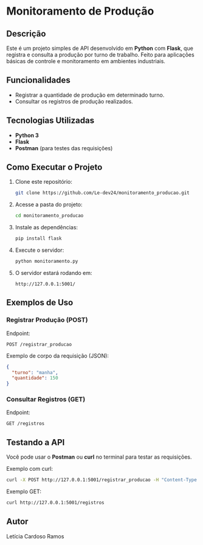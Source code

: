 # Monitoramento de Produção

## Descrição

Este é um projeto simples de API desenvolvido em **Python** com **Flask**, que registra e consulta a produção por turno de trabalho. Feito para aplicações básicas de controle e monitoramento em ambientes industriais.

## Funcionalidades

- Registrar a quantidade de produção em determinado turno.
- Consultar os registros de produção realizados.

## Tecnologias Utilizadas

- **Python 3**
- **Flask**
- **Postman** (para testes das requisições)

## Como Executar o Projeto

1. Clone este repositório:

   ```bash
   git clone https://github.com/Le-dev24/monitoramento_producao.git
   ```

2. Acesse a pasta do projeto:

   ```bash
   cd monitoramento_producao
   ```

3. Instale as dependências:

   ```bash
   pip install flask
   ```

4. Execute o servidor:

   ```bash
   python monitoramento.py
   ```

5. O servidor estará rodando em:

   ```
   http://127.0.0.1:5001/
   ```

## Exemplos de Uso

### Registrar Produção (POST)

Endpoint:

```
POST /registrar_producao
```

Exemplo de corpo da requisição (JSON):

```json
{
  "turno": "manha",
  "quantidade": 150
}
```

### Consultar Registros (GET)

Endpoint:

```
GET /registros
```

## Testando a API

Você pode usar o **Postman** ou **curl** no terminal para testar as requisições.

Exemplo com curl:

```bash
curl -X POST http://127.0.0.1:5001/registrar_producao -H "Content-Type: application/json" -d "{\"turno\": \"manha\", \"quantidade\": 150}"
```

Exemplo GET:

```bash
curl http://127.0.0.1:5001/registros
```

## Autor

Letícia Cardoso Ramos

